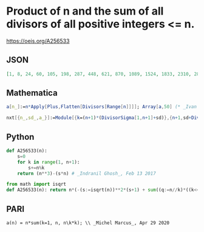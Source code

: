 # Product of n and the sum of all divisors of all positive integers <\= n\.
https://oeis.org/A256533
## JSON
```JSON
[1, 8, 24, 60, 105, 198, 287, 448, 621, 870, 1089, 1524, 1833, 2310, 2835, 3520, 4046, 4986, 5643, 6780, 7791, 8954, 9913, 11784, 13050, 14664, 16308, 18480, 20010, 22860, 24614, 27424, 29865, 32606, 35245, 39528, 42032, 45448, 48828, 53680, 56744, 62160, 65532, 70752, 75870, 80868, 84882, 92640, 97363, 104000]
```
## Mathematica
```Mathematica
a[n_]:=n*Apply[Plus,Flatten[Divisors[Range[n]]]]; Array[a,50] (* _Ivan N. Ianakiev_, May 03 2015 *)
```
```Mathematica
nxt[{n_,sd_,a_}]:=Module[{k=(n+1)*(DivisorSigma[1,n+1]+sd)},{n+1,sd+DivisorSigma[ 1,n+1],k}]; NestList[ nxt,{1,1,1},50][[;;,3]] (* _Harvey P. Dale_, Jun 12 2023 *)
```
## Python
```Python
def A256533(n):
    s=0
    for k in range(1, n+1):
        s+=n%k
    return (n**3)-(s*n) # _Indranil Ghosh_, Feb 13 2017
```
```Python
from math import isqrt
def A256533(n): return n*(-(s:=isqrt(n))**2*(s+1) + sum((q:=n//k)*((k<<1)+q+1) for k in range(1,s+1)))>>1 # _Chai Wah Wu_, Oct 22 2023
```
## PARI
```PARI
a(n) = n*sum(k=1, n, n\k*k); \\ _Michel Marcus_, Apr 29 2020
```
